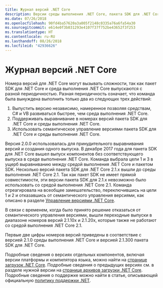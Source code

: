 ```yaml
---
title: Журнал версий .NET Core
description: Версии среды выполнения .NET Core, пакета SDK для .NET Core, компилятора C# и компилятора VB.NET см. на временной шкале.
ms.date: 07/26/2018
ms.openlocfilehash: 90fd4ba57620a3a005f2148c0335a76a6fa54a30
ms.sourcegitcommit: e614e0f3b031293e4107f37f752be43652f3f253
ms.translationtype: HT
ms.contentlocale: ru-RU
ms.lasthandoff: 08/26/2018
ms.locfileid: "42936626"
---
```

# <a name="net-core-version-history"></a>Журнал версий .NET Core

Номера версий для .NET Core могут вызывать сложности, так как пакет SDK для .NET Core и среда выполнения .NET Core выпускаются с разной периодичностью. Разная периодичность означает, что команда была вынуждена выполнить только два из следующих трех действий:

1. Выпустить версию независимо, намеренное позволяя средствам, C# и VB развиваться быстрее, чем среда выполнения .NET Core.
2. Поддерживать выравнивание в номерах версий пакета SDK для .NET Core и среды выполнения .NET Core.
3. Использовать семантическое управление версиями пакета SDK для .NET Core и среды выполнения .NET Core.

Версия 2.0.0 использовалась для принудительного выравнивания версий и создания одного выпуска. В декабре 2017 года для пакета SDK для .NET Core вышел выпуск компонентов без соответствующего выпуска в среде выполнения .NET Core. Команда выбрала цели 1 и 3 в ущерб выравниванию между средой выполнения .NET Core и пакетом SDK. Несколько версий пакета SDK для .NET Core 2.1.x вышли до среды выполнения .NET Core 2.1. Так как пакет SDK не имеет прямой совместимости, эти версии пакета SDK для 2.1.x невозможно было использовать со средой выполнения .NET Core 2.1. Команда отреагировала на всеобщее замешательство, переключившись на цели 1 и 2 и отказавшись от семантического управления версиями, как описано в разделе [Управление версиями .NET Core](index.md#versioning-details).

В связи с временем, когда было принято решение отказаться от семантического управления версиями, вышли переходные выпуски в диапазоне номеров версий 2.1.10x и 2.1.20x, которые также не работают со средой выполнения .NET Core 2.1.

Первые две цифры номеров версий приведены в соответствие с версией 2.1.0 среды выполнения .NET Core и версией 2.1.300 пакета SDK для .NET Core.

Подробные сведения о версиях отдельных компонентов, включая версии платформы и компилятора языка, можно найти на [странице загрузок .NET Core](https://www.microsoft.com/net/download/dotnet-core/current). Подробные сведения о предыдущих версиях см. в разделе нужной версии на [странице архивов загрузки .NET Core](https://www.microsoft.com/net/download/archives). Подробные сведения о поддержке можно найти в статье, описывающей официальную [политику поддержки .NET](https://www.microsoft.com/net/Support/Policy).